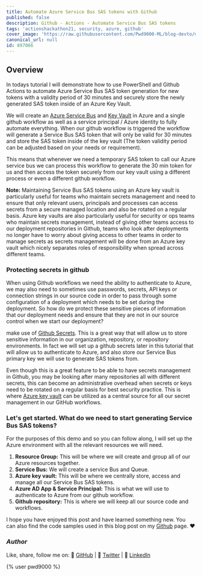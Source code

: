 ```yaml
---
title: Automate Azure Service Bus SAS tokens with Github
published: false
description: Github - Actions - Automate Service Bus SAS tokens
tags: 'actionshackathon21, security, azure, github'
cover_image: 'https://raw.githubusercontent.com/Pwd9000-ML/blog-devto/main/posts/Github-Rotate-ServiceBus-SAS/assets/main-sb.png'
canonical_url: null
id: 897066
---
```


## Overview

In todays tutorial I will demonstrate how to use PowerShell and Github Actions to automate Azure Service Bus SAS token generation for new tokens with a validity period of 30 minutes and securely store the newly generated SAS token inside of an Azure Key Vault.

We will create an [Azure Service Bus](https://docs.microsoft.com/en-gb/azure/service-bus-messaging/service-bus-messaging-overview) and [Key Vault](https://docs.microsoft.com/en-gb/azure/key-vault/general/overview) in Azure and a single github workflow as well as a service principal / Azure identity to fully automate everything. When our github workflow is triggered the workflow will generate a Service Bus SAS token that will only be valid for 30 minutes and store the SAS token inside of the key vault (The token validity period can be adjusted based on your needs or requirement).

This means that whenever we need a temporary SAS token to call our Azure service bus we can process this workflow to generate the 30 min token for us and then access the token securely from our key vault using a different process or even a different github workflow.

**Note:** Maintaining Service Bus SAS tokens using an Azure key vault is particularly useful for teams who maintain secrets management and need to ensure that only relevant users, principals and processes can access secrets from a secure managed location and also be rotated on a regular basis. Azure key vaults are also particularly useful for security or ops teams who maintain secrets management, instead of giving other teams access to our deployment repositories in Github, teams who look after deployments no longer have to worry about giving access to other teams in order to manage secrets as secrets management will be done from an Azure key vault which nicely separates roles of responsibility when spread across different teams.

### Protecting secrets in github

When using Github workflows we need the ability to authenticate to Azure, we may also need to sometimes use passwords, secrets, API keys or connection strings in our source code in order to pass through some configuration of a deployment which needs to be set during the deployment. So how do we protect these sensitive pieces of information that our deployment needs and ensure that they are not in our source control when we start our deployment?

make use of [Github Secrets](https://docs.github.com/en/actions/reference/encrypted-secrets). This is a great way that will allow us to store sensitive information in our organization, repository, or repository environments. In fact we will set up a github secrets later in this tutorial that will allow us to authenticate to Azure, and also store our Service Bus primary key we will use to generate SAS tokens from.

Even though this is a great feature to be able to have secrets management in Github, you may be looking after many repositories all with different secrets, this can become an administrative overhead when secrets or keys need to be rotated on a regular basis for best security practice. This is where [Azure key vault](https://docs.microsoft.com/en-gb/azure/key-vault/general/overview) can be utilized as a central source for all our secret management in our GitHub workflows.

### Let's get started. What do we need to start generating Service Bus SAS tokens?

For the purposes of this demo and so you can follow along, I will set up the Azure environment with all the relevant resources we will need.

1. **Resource Group:** This will be where we will create and group all of our Azure resources together.
2. **Service Bus:** We will create a service Bus and Queue.
3. **Azure key vault:** This will be where we centrally store, access and manage all our Service Bus SAS tokens.
4. **Azure AD App & Service Principal:** This is what we will use to authenticate to Azure from our github workflow.
5. **Github repository:** This is where we will keep all our source code and workflows.

I hope you have enjoyed this post and have learned something new. You can also find the code samples used in this blog post on my [Github](https://github.com/Pwd9000-ML/blog-devto/tree/main/posts/DevOps-Terraform-Trivy/code) page. :heart:

### _Author_

Like, share, follow me on: :octopus: [GitHub](https://github.com/Pwd9000-ML) | :penguin: [Twitter](https://twitter.com/pwd9000) | :space_invader: [LinkedIn](https://www.linkedin.com/in/marcel-l-61b0a96b/)

{% user pwd9000 %}
